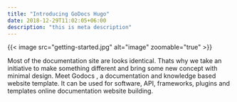 ```yaml
---
title: "Introducing GoDocs Hugo"
date: 2018-12-29T11:02:05+06:00
description: "this is meta description"
---
```


{{< image src="getting-started.jpg" alt="image" zoomable="true" >}}

Most of the documentation site are looks identical. Thats why we take an initiative to make something different and bring some new concept with minimal design. Meet Godocs , a documentation and knowledge based website template. It can be used for software, API, frameworks, plugins and templates online documentation website building.